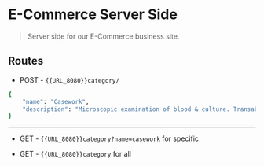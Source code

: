 # E-Commerce Server Side

> Server side for our E-Commerce business site.

## Routes

- POST - `{{URL_8080}}category/`

```bash
{
    "name": "Casework",
    "description": "Microscopic examination of blood & culture. Transabdominal endoscopy of large intestine"
}
```

---

- GET - `{{URL_8080}}category?name=casework` for specific

- GET - `{{URL_8080}}category` for all
